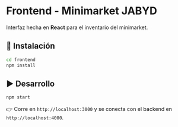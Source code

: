 # Frontend - Minimarket JABYD

Interfaz hecha en **React** para el inventario del minimarket.

## 🚀 Instalación
```bash
cd frontend
npm install
```

## ▶️ Desarrollo
```bash
npm start
```

👉 Corre en `http://localhost:3000` y se conecta con el backend en `http://localhost:4000`.
